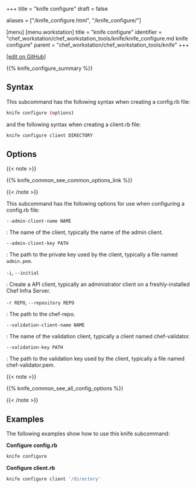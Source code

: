 +++
title = "knife configure"
draft = false

aliases = ["/knife_configure.html", "/knife_configure/"]

[menu]
  [menu.workstation]
    title = "knife configure"
    identifier = "chef_workstation/chef_workstation_tools/knife/knife_configure.md knife configure"
    parent = "chef_workstation/chef_workstation_tools/knife"
+++

[\[edit on GitHub\]](https://github.com/chef/chef-workstation/blob/master/docs-chef-io/content/workstation/knife_configure.md)

{{% knife_configure_summary %}}

## Syntax

This subcommand has the following syntax when creating a config.rb file:

``` bash
knife configure (options)
```

and the following syntax when creating a client.rb file:

``` bash
knife configure client DIRECTORY
```

## Options

{{< note >}}

{{% knife_common_see_common_options_link %}}

{{< /note >}}

This subcommand has the following options for use when configuring a
config.rb file:

`--admin-client-name NAME`

: The name of the client, typically the name of the admin client.

`--admin-client-key PATH`

: The path to the private key used by the client, typically a file
    named `admin.pem`.

`-i`, `--initial`

: Create a API client, typically an administrator client on a
    freshly-installed Chef Infra Server.

`-r REPO`, `--repository REPO`

: The path to the chef-repo.

`--validation-client-name NAME`

: The name of the validation client, typically a client named
    chef-validator.

`--validation-key PATH`

: The path to the validation key used by the client, typically a file
    named chef-validator.pem.

{{< note >}}

{{% knife_common_see_all_config_options %}}

{{< /note >}}

## Examples

The following examples show how to use this knife subcommand:

**Configure config.rb**

``` bash
knife configure
```

**Configure client.rb**

``` bash
knife configure client '/directory'
```
